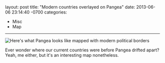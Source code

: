 layout: post
title:  "Modern countries overlayed on Pangea"
date:   2013-06-06 23:14:40 -0700
categories:
  - Misc
  - Map
---

 

  ![Here's what Pangea looks like mapped with modern political borders](/attachments/eece069c7d782fd0b6f7a49546e6ab77/image.png)  

 Ever wonder where our current countries were before Pangea drifted apart? Yeah, me either, but it's an interesting map nonetheless.

 
